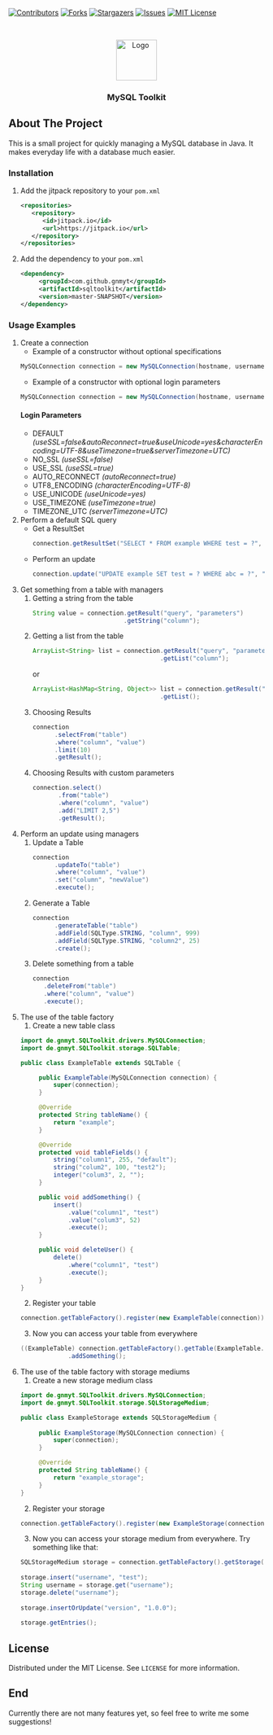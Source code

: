 [![Contributors][contributors-shield]][contributors-url]
[![Forks][forks-shield]][forks-url]
[![Stargazers][stars-shield]][stars-url]
[![Issues][issues-shield]][issues-url]
[![MIT License][license-shield]][license-url]



<br />
<p align="center">
  <a href="https://github.com/gnmyt/sqltoolkit">
    <img src="https://i.imgur.com/BAvJgQN.png" alt="Logo" width="80" height="80">
  </a>
</p>
<h3 align="center">MySQL Toolkit</h3>

## About The Project
This is a small project for quickly managing a MySQL database in Java. It makes everyday life with a database much easier.

### Installation 
1. Add the jitpack repository to your `pom.xml`
   ```xml
   <repositories>
      <repository>
         <id>jitpack.io</id>
         <url>https://jitpack.io</url>
      </repository>
   </repositories>
   ```
2. Add the dependency to your `pom.xml`
   ```xml
   <dependency>
	    <groupId>com.github.gnmyt</groupId>
	    <artifactId>sqltoolkit</artifactId>
	    <version>master-SNAPSHOT</version>
   </dependency>
   ```

### Usage Examples
1. Create a connection
   - Example of a constructor without optional specifications
   ```java
   MySQLConnection connection = new MySQLConnection(hostname, username, password, database).connect();
   ```
   - Example of a constructor with optional login parameters
   ```java
   MySQLConnection connection = new MySQLConnection(hostname, username, password, database, LoginParam.AUTO_RECONNECT, LoginParam.NO_SSL).connect();
   ```
   #### Login Parameters
   - DEFAULT *(useSSL=false&autoReconnect=true&useUnicode=yes&characterEncoding=UTF-8&useTimezone=true&serverTimezone=UTC)*
   - NO_SSL *(useSSL=false)*
   - USE_SSL *(useSSL=true)*
   - AUTO_RECONNECT *(autoReconnect=true)*
   - UTF8_ENCODING *(characterEncoding=UTF-8)*
   - USE_UNICODE *(useUnicode=yes)*
   - USE_TIMEZONE *(useTimezone=true)*
   - TIMEZONE_UTC *(serverTimezone=UTC)*
2. Perform a default SQL query
   - Get a ResultSet
     ```java
     connection.getResultSet("SELECT * FROM example WHERE test = ?", "test1");
     ```
   - Perform an update
     ```java
     connection.update("UPDATE example SET test = ? WHERE abc = ?", "test1", "test2");
     ```
3. Get something from a table with managers
   1. Getting a string from the table
      ```java
      String value = connection.getResult("query", "parameters")
                               .getString("column");
      ```
   2. Getting a list from the table
      ```java
      ArrayList<String> list = connection.getResult("query", "parameters")
                                         .getList("column");
      ```
      or
      ```java
      ArrayList<HashMap<String, Object>> list = connection.getResult("query", "parameters")
                                         .getList();
      ```
   4. Choosing Results
      ```java
      connection
            .selectFrom("table")
            .where("column", "value")
            .limit(10)
            .getResult();
      ```
   5. Choosing Results with custom parameters
      ```java
      connection.select()
             .from("table")
             .where("column", "value")
             .add("LIMIT 2,5")
             .getResult();
      ```
4. Perform an update using managers
   1. Update a Table
      ```java
      connection
            .updateTo("table")
            .where("column", "value")
            .set("column", "newValue")
            .execute();
      ```
   2. Generate a Table
      ```java
      connection
            .generateTable("table")
            .addField(SQLType.STRING, "column", 999)
            .addField(SQLType.STRING, "column2", 25)
            .create();
      ```
   3. Delete something from a table
         ```java
      connection
            .deleteFrom("table")
            .where("column", "value")
            .execute();
      ```
5. The use of the table factory
   1. Create a new table class
   ```java
   import de.gnmyt.SQLToolkit.drivers.MySQLConnection;
   import de.gnmyt.SQLToolkit.storage.SQLTable;

   public class ExampleTable extends SQLTable {
   
        public ExampleTable(MySQLConnection connection) {
            super(connection);
        }

        @Override
        protected String tableName() {
            return "example";
        }

        @Override
        protected void tableFields() {
            string("column1", 255, "default");
            string("colum2", 100, "test2");
            integer("colum3", 2, "");
        }
   
        public void addSomething() {
            insert()
                .value("column1", "test")
                .value("colum3", 52)
                .execute();
        }
   
        public void deleteUser() {
            delete()
                .where("column1", "test")
                .execute();
        }
   }
   ```
   2. Register your table
   ```java
   connection.getTableFactory().register(new ExampleTable(connection));
   ```
   3. Now you can access your table from everywhere
   ```java
   ((ExampleTable) connection.getTableFactory().getTable(ExampleTable.class))
                .addSomething();
   ```
6. The use of the table factory with storage mediums
   1. Create a new storage medium class
   ```java
   import de.gnmyt.SQLToolkit.drivers.MySQLConnection;
   import de.gnmyt.SQLToolkit.storage.SQLStorageMedium;

   public class ExampleStorage extends SQLStorageMedium {
       
        public ExampleStorage(MySQLConnection connection) {
            super(connection);
        }

        @Override
        protected String tableName() {
            return "example_storage";
        }
   }
   ```
   2. Register your storage
   ```java
   connection.getTableFactory().register(new ExampleStorage(connection));
   ```
   3. Now you can access your storage medium from everywhere.
   Try something like that:
   ```java
   SQLStorageMedium storage = connection.getTableFactory().getStorage(ExampleStorage.class);
        
   storage.insert("username", "test");
   String username = storage.get("username");
   storage.delete("username");
        
   storage.insertOrUpdate("version", "1.0.0");
        
   storage.getEntries();
   ```
   
## License

Distributed under the MIT License. See `LICENSE` for more information.

## End
Currently there are not many features yet, so feel free to write me some suggestions!

[contributors-shield]: https://img.shields.io/github/contributors/gnmyt/sqltoolkit.svg?style=for-the-badge
[contributors-url]: https://github.com/gnmyt/sqltoolkit/graphs/contributors
[forks-shield]: https://img.shields.io/github/forks/gnmyt/sqltoolkit.svg?style=for-the-badge
[forks-url]: https://github.com/gnmyt/sqltoolkit/network/members
[stars-shield]: https://img.shields.io/github/stars/gnmyt/sqltoolkit.svg?style=for-the-badge
[stars-url]: https://github.com/gnmyt/sqltoolkit/stargazers
[issues-shield]: https://img.shields.io/github/issues/gnmyt/sqltoolkit.svg?style=for-the-badge
[issues-url]: https://github.com/gnmyt/sqltoolkit/issues
[license-shield]: https://img.shields.io/github/license/gnmyt/sqltoolkit.svg?style=for-the-badge
[license-url]: https://github.com/gnmyt/sqltoolkit/blob/master/LICENSE.txt
